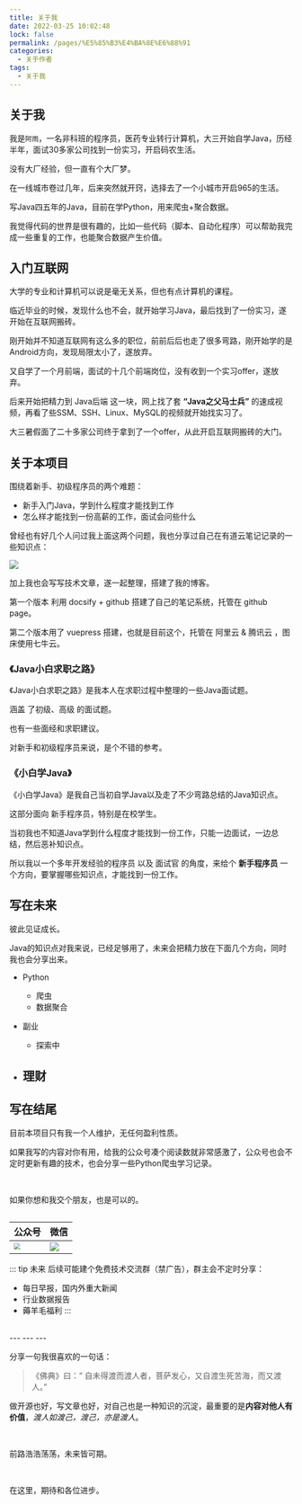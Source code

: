 ```yaml
---
title: 关于我
date: 2022-03-25 10:02:48
lock: false
permalink: /pages/%E5%85%B3%E4%BA%8E%E6%88%91
categories: 
  - 关于作者
tags: 
  - 关于我
---
```


## 关于我

我是`阿雨`，一名非科班的程序员，医药专业转行计算机，大三开始自学Java，历经半年，面试30多家公司找到一份实习，开启码农生活。

没有大厂经验，但一直有个大厂梦。

在一线城市卷过几年，后来突然就开窍，选择去了一个小城市开启965的生活。

写Java四五年的Java，目前在学Python，用来爬虫+聚合数据。

我觉得代码的世界是很有趣的，比如一些代码（脚本、自动化程序）可以帮助我完成一些重复的工作，也能聚合数据产生价值。



## 入门互联网

大学的专业和计算机可以说是毫无关系，但也有点计算机的课程。

临近毕业的时候，发现什么也不会，就开始学习Java，最后找到了一份实习，遂开始在互联网搬砖。

刚开始并不知道互联网有这么多的职位，前前后后也走了很多弯路，刚开始学的是 Android方向，发现局限太小了，遂放弃。

又自学了一个月前端，面试的十几个前端岗位，没有收到一个实习offer，遂放弃。

后来开始把精力到 Java后端 这一块，网上找了套 **“Java之父马士兵”** 的速成视频，再看了些SSM、SSH、Linux、MySQL的视频就开始找实习了。

大三暑假面了二十多家公司终于拿到了一个offer，从此开启互联网搬砖的大门。





## 关于本项目

围绕着新手、初级程序员的两个难题：

- 新手入门Java，学到什么程度才能找到工作
- 怎么样才能找到一份高薪的工作，面试会问些什么

曾经也有好几个人问过我上面这两个问题，我也分享过自己在有道云笔记记录的一些知识点：

<img src="http://rainyudianxx.baimuxym.cn/image-20220329110619516.png" style="zoom:100%;" />

加上我也会写写技术文章，遂一起整理，搭建了我的博客。

第一个版本 利用 docsify + github 搭建了自己的笔记系统，托管在 github page。

第二个版本用了 vuepress 搭建，也就是目前这个，托管在 阿里云 & 腾讯云 ，图床使用七牛云。



### 《Java小白求职之路》

《Java小白求职之路》是我本人在求职过程中整理的一些Java面试题。

涵盖 了初级、高级 的面试题。

也有一些面经和求职建议。

对新手和初级程序员来说，是个不错的参考。



### 《小白学Java》

《小白学Java》是我自己当初自学Java以及走了不少弯路总结的Java知识点。

这部分面向 新手程序员，特别是在校学生。

当初我也不知道Java学到什么程度才能找到一份工作，只能一边面试，一边总结，然后恶补知识点。

所以我以一个多年开发经验的程序员 以及 面试官 的角度，来给个 **新手程序员** 一个方向，要掌握哪些知识点，才能找到一份工作。



## 写在未来

彼此见证成长。

Java的知识点对我来说，已经足够用了，未来会把精力放在下面几个方向，同时我也会分享出来。

- Python

  - 爬虫
  - 数据聚合
  
- 副业

  - 探索中
  
- 理财
  - 
  	




## 写在结尾

目前本项目只有我一个人维护，无任何盈利性质。

如果我写的内容对你有用，给我的公众号凑个阅读数就非常感激了，公众号也会不定时更新有趣的技术，也会分享一些Python爬虫学习记录。

<br>

如果你想和我交个朋友，也是可以的。

<div align="center"> <img src=""  style="zoom:30%;"></img> </div>

| 公众号                                                       | 微信                                                         |
| ------------------------------------------------------------ | ------------------------------------------------------------ |
| <img src="https://cdn.jsdelivr.net/gh/DogerRain/image@main/Home/HelloCoder.png" style="zoom:70%;" /> | ![](https://cdn.jsdelivr.net/gh/DogerRain/image@main/Home/personal_wechat.png) |



::: tip 未来
后续可能建个免费技术交流群（禁广告），群主会不定时分享：

- 每日早报，国内外重大新闻
- 行业数据报告
- 薅羊毛福利
:::


<br>
---
---
---

分享一句我很喜欢的一句话：

> 《佛典》曰：“ 自未得渡而渡人者，菩萨发心，又自渡生死苦海，而又渡人。”  

做开源也好，写文章也好，对自己也是一种知识的沉淀，最重要的是**内容对他人有价值**，*渡人如渡己，渡己，亦是渡人*。

<br>

前路浩浩荡荡，未来皆可期。

<br>

在这里，期待和各位进步。

<br>